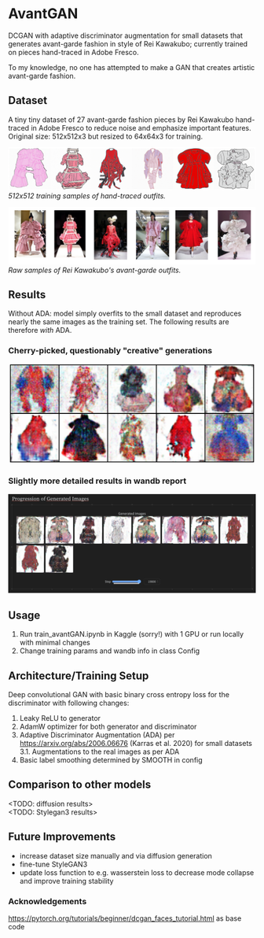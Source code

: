 # AvantGAN
DCGAN with adaptive discriminator augmentation for small datasets that generates avant-garde fashion in style of Rei Kawakubo; currently trained on pieces hand-traced in Adobe Fresco.

To my knowledge, no one has attempted to make a GAN that creates artistic avant-garde fashion.

## Dataset
A tiny tiny dataset of 27 avant-garde fashion pieces by Rei Kawakubo hand-traced in Adobe Fresco to reduce noise and emphasize important features. Original size: 512x512x3 but resized to 64x64x3 for training.

![Alt_text](images/drawing_sample.png)
*512x512 training samples of hand-traced outfits.*

![Alt_text](images/source_sample.png)
*Raw samples of Rei Kawakubo's avant-garde outfits.*

## Results
Without ADA: model simply overfits to the small dataset and reproduces nearly the same images as the training set. The following results are therefore *with* ADA.

### Cherry-picked, questionably "creative" generations
<div style="text-align: center;">
    <img src="images/cherry_picked_creative.png" alt="Alt_text" width="500" />
</div>

### Slightly more detailed results in wandb report
[![My Screenshot](images/wandb_report_screenshot.png)](https://wandb.ai/elles/avantGAN/reports/DCGAN--Vmlldzo4Mzc3MDAx)

## Usage
1. Run train_avantGAN.ipynb in Kaggle (sorry!) with 1 GPU or run locally with minimal changes
2. Change training params and wandb info in class Config

## Architecture/Training Setup
Deep convolutional GAN with basic binary cross entropy loss for the discriminator with following changes:
1. Leaky ReLU to generator
2. AdamW optimizer for both generator and discriminator
3. Adaptive Discriminator Augmentation (ADA) per https://arxiv.org/abs/2006.06676 (Karras et al. 2020) for small datasets  
    3.1. Augmentations to the real images as per ADA
4. Basic label smoothing determined by SMOOTH in config

## Comparison to other models
<TODO: diffusion results>  
<TODO: Stylegan3 results>  

## Future Improvements
* increase dataset size manually and via diffusion generation
* fine-tune StyleGAN3
* update loss function to e.g. wasserstein loss to decrease mode collapse and improve training stability

### Acknowledgements
https://pytorch.org/tutorials/beginner/dcgan_faces_tutorial.html as base code
